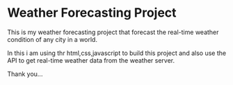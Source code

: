 # Weather Forecasting Project

This is my weather forecasting project that forecast the  real-time weather condition of any city in a world.

In this i am using thr html,css,javascript to build this project and also use the API to get real-time weather data from the weather server.

Thank you...